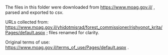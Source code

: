 The files in this folder were downloaded from <https://www.moag.gov.il/> , parsed and exported to csv.


URLs collected from: <https://www.moag.gov.il/yhidotmisrad/forest_commissioner/rishyonot_krita/Pages/default.aspx> ; files renamed for clarity.

Original terms of use: <https://www.moag.gov.il/terms_of_use/Pages/default.aspx> .
